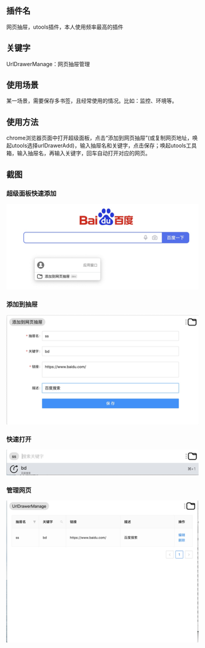 ## 插件名
网页抽屉，utools插件，本人使用频率最高的插件

## 关键字
UrlDrawerManage：网页抽屉管理

## 使用场景
某一场景，需要保存多书签，且经常使用的情况。比如：监控、环境等。

## 使用方法
chrome浏览器页面中打开超级面板，点击“添加到网页抽屉”(或复制网页地址，唤起utools选择urlDrawerAdd)，输入抽屉名和关键字，点击保存；唤起utools工具箱，输入抽屉名，再输入关键字，回车自动打开对应的网页。

## 截图
### 超级面板快速添加
![图片](https://raw.githubusercontent.com/fatedw/utools-url-drawer/main/screenshot/%E8%B6%85%E7%BA%A7%E9%9D%A2%E6%9D%BF%E5%BF%AB%E9%80%9F%E6%B7%BB%E5%8A%A0.jpg)

### 添加到抽屉
![图片](https://raw.githubusercontent.com/fatedw/utools-url-drawer/main/screenshot/%E6%B7%BB%E5%8A%A0%E7%BD%91%E9%A1%B5.jpg)

### 快速打开
![图片](https://raw.githubusercontent.com/fatedw/utools-url-drawer/main/screenshot/%E5%BF%AB%E9%80%9F%E6%89%93%E5%BC%80%E7%BD%91%E9%A1%B5.jpg)

### 管理网页
![图片](https://raw.githubusercontent.com/fatedw/utools-url-drawer/main/screenshot/%E7%AE%A1%E7%90%86%E7%BD%91%E9%A1%B5.jpg)